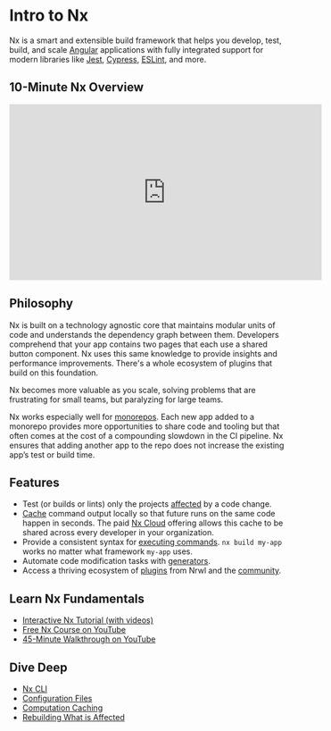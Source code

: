 # Intro to Nx

Nx is a smart and extensible build framework that helps you develop, test, build, and scale [Angular](/{{framework}}/angular/overview) applications with fully integrated support for modern libraries like [Jest](/{{framework}}/jest/overview), [Cypress](/{{framework}}/cypress/overview), [ESLint](/{{framework}}/linter/eslint), and more.

## 10-Minute Nx Overview

<iframe width="560" height="315" src="https://www.youtube.com/embed/cXOkmOy-8dk" frameborder="0" allow="accelerometer; autoplay; clipboard-write; encrypted-media; gyroscope; picture-in-picture" allowfullscreen></iframe>

## Philosophy

Nx is built on a technology agnostic core that maintains modular units of code and understands the dependency graph between them. Developers comprehend that your app contains two pages that each use a shared button component. Nx uses this same knowledge to provide insights and performance improvements. There's a whole ecosystem of plugins that build on this foundation.

Nx becomes more valuable as you scale, solving problems that are frustrating for small teams, but paralyzing for large teams.

Nx works especially well for [monorepos](/{{framework}}/core-concepts/why-monorepos). Each new app added to a monorepo provides more opportunities to share code and tooling but that often comes at the cost of a compounding slowdown in the CI pipeline. Nx ensures that adding another app to the repo does not increase the existing app’s test or build time.

## Features

- Test (or builds or lints) only the projects [affected](/{{framework}}/cli/affected) by a code change.
- [Cache](/{{framework}}/core-concepts/computation-caching) command output locally so that future runs on the same code happen in seconds. The paid [Nx Cloud](https://nx.app) offering allows this cache to be shared across every developer in your organization.
- Provide a consistent syntax for [executing commands](/{{framework}}/executors/using-builders). `nx build my-app` works no matter what framework `my-app` uses.
- Automate code modification tasks with [generators](/{{framework}}/cli/affected).
- Access a thriving ecosystem of [plugins](/{{framework}}/generators/using-schematics) from Nrwl and the [community](/community).

## Learn Nx Fundamentals

- [Interactive Nx Tutorial (with videos)](/{{framework}}/tutorial/01-create-application)
- [Free Nx Course on YouTube](https://www.youtube.com/watch?time_continue=49&v=2mYLe9Kp9VM&feature=emb_logo)
- [45-Minute Walkthrough on YouTube](https://www.youtube.com/watch?v=h5FIGDn5YM0)

## Dive Deep

- [Nx CLI](/{{framework}}/getting-started/nx-cli)
- [Configuration Files](/{{framework}}/core-concepts/configuration)
- [Computation Caching](/{{framework}}/core-concepts/computation-caching)
- [Rebuilding What is Affected](/{{framework}}/core-concepts/affected)

